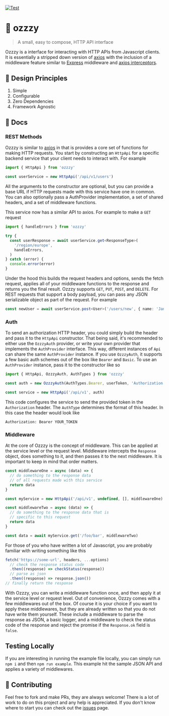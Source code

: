 [![Test](https://github.com/duncangrubbs/ozzzy/actions/workflows/test.yml/badge.svg)](https://github.com/duncangrubbs/ozzzy/actions/workflows/test.yml)

# 🦘 ozzzy

> A small, easy to compose, HTTP API interface

Ozzzy is a interface for interacting with HTTP APIs from Javascript clients. It is essentially a stripped down version of [axios](https://axios-http.com) with the inclusion of a middleware feature similar to [Express](https://expressjs.com/) middleware and [axios interceptors](https://axios-http.com/docs/interceptors).

## 🤝 Design Principles

1. Simple
2. Configurable
3. Zero Dependencies
4. Framework Agnostic

## 🔨 Docs

### REST Methods

Ozzzy is similar to [axios](https://axios-http.com/docs/intro) in that is provides a core set of functions for making HTTP requests. You start by constructing an `HttpApi` for a specific backend service that your client needs to interact with. For example

```typescript
import { HttpApi } from 'ozzzy'

const userService = new HttpApi('/api/v1/users')
```

All the arguments to the constructor are optional, but you can provide a base URL if HTTP requests made with this service have one in common. You can also optionally pass a AuthProvider implementation, a set of shared headers, and a set of middleware functions.

This service now has a similar API to axios. For example to make a `GET` request

```typescript
import { handleErrors } from 'ozzzy'

try {
  const userResponse = await userService.get<ResponseType>(
    '/region/europe',
    handleErrors,
  )
} catch (error) {
  console.error(error)
}
```

Under the hood this builds the request headers and options, sends the fetch request, applies all of your middleware functions to the response and returns you the final result. Ozzzy supports `GET`, `PUT`, `POST`, and `DELETE`. For REST requests that support a body payload, you can pass any JSON serializable object as part of the request. For example

```typescript
const newUser = await userService.post<User>('/users/new', { name: 'Jane' })
```

### Auth

To send an authorization HTTP header, you could simply build the header and pass it to the `HttpApi` constructor. That being said, it's recommended to either use the `OzzzyAuth` provider, or write your own provider that implements the `AuthProvider` interface. This way, different instances of `Api` can share the same `AuthProvider` instance. If you use `OzzzyAuth`, it supports a few basic auth schemes out of the box like `Bearer` and `Basic`. To use an `AuthProvider` instance, pass it to the constructor like so

```typescript
import { HttpApi, OzzzyAuth, AuthTypes } from 'ozzzy'

const auth = new OzzzyAuth(AuthTypes.Bearer, userToken, 'Authorization')

const service = new HttpApi('/api/v1', auth)
```

This code configures the service to send the provided token in the `Authorization` header. The `AuthType` determines the format of this header. In this case the header would look like

```
Authorization: Bearer YOUR_TOKEN
```

### Middleware

At the core of Ozzzy is the concept of middleware. This can be applied at the service level or the request level. Middleware intercepts the `Response` object, does something to it, and then passes it to the next middleware. It is important to keep in mind that order matters.

```typescript
const middlewareOne = async (data) => {
  // do something to the response data
  // of all requests made with this service
  return data
}

const myService = new HttpApi('/api/v1', undefined, [], middlewareOne)

const middlewareTwo = async (data) => {
  // do something to the response data that is
  // specific to this request
  return data
}

const data = await myService.get('/foo/bar', middlewareTwo)
```

For those of you who have written a lot of Javascript, you are probably familiar with writing something like this

```javascript
fetch('https://some-url', headers, ...options)
  // check the response status code
  .then((response) => checkStatus(response))
  // parse as json
  .then((response) => response.json())
// finally return the response
```

With Ozzzy, you can write a middleware function once, and then apply it at the service level or request level. Out of convenience, Ozzzy comes with a few middlewares out of the box. Of course it is your choice if you want to apply these middlewares, but they are already written so that you do not have write them yourself. These include a middleware to parse the response as JSON, a basic logger, and a middleware to check the status code of the response and reject the promise if the `Response.ok` field is `false`.

## Testing Locally

If you are interesting in running the example file locally, you can simply run `npm i` and then `npm run example`. This example hit the sample JSON API and applies a variety of middlewares.

## 🙌 Contributing

Feel free to fork and make PRs, they are always welcome! There is a lot of work to do on this project and any help is appreciated. If you don't know where to start you can check out the [issues](https://github.com/duncangrubbs/ozzy/issues) page.

